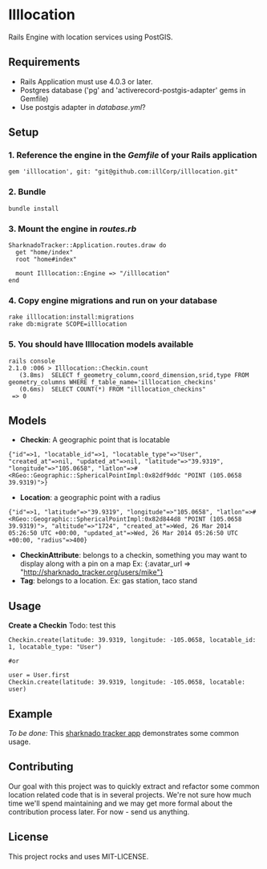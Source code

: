 # Illlocation
Rails Engine with location services using PostGIS.

## Requirements
* Rails Application must use 4.0.3 or later.
* Postgres database ('pg' and 'activerecord-postgis-adapter' gems in Gemfile)
* Use postgis adapter in *database.yml*?

## Setup
### 1. Reference the engine in the *Gemfile* of your Rails application
````
gem 'illlocation', git: "git@github.com:illCorp/illlocation.git"
````

### 2. Bundle
````
bundle install
````

### 3. Mount the engine in *routes.rb*
````
SharknadoTracker::Application.routes.draw do
  get "home/index"
  root "home#index"
  
  mount Illlocation::Engine => "/illlocation"
end
````

### 4.  Copy engine migrations and run on your database
````
rake illlocation:install:migrations
rake db:migrate SCOPE=illlocation
````

### 5.  You should have Illlocation models available
````
rails console
2.1.0 :006 > Illlocation::Checkin.count
   (3.8ms)  SELECT f_geometry_column,coord_dimension,srid,type FROM geometry_columns WHERE f_table_name='illlocation_checkins'
   (0.6ms)  SELECT COUNT(*) FROM "illlocation_checkins"
 => 0
````

## Models
* **Checkin**: A geographic point that is locatable
````
{"id"=>1, "locatable_id"=>1, "locatable_type"=>"User", "created_at"=>nil, "updated_at"=>nil, "latitude"=>"39.9319", "longitude"=>"105.0658", "latlon"=>#<RGeo::Geographic::SphericalPointImpl:0x82df9ddc "POINT (105.0658 39.9319)">}
````
* **Location**: a geographic point with a radius
````
{"id"=>1, "latitude"=>"39.9319", "longitude"=>"105.0658", "latlon"=>#<RGeo::Geographic::SphericalPointImpl:0x82d844d8 "POINT (105.0658 39.9319)">, "altitude"=>"1724", "created_at"=>Wed, 26 Mar 2014 05:26:50 UTC +00:00, "updated_at"=>Wed, 26 Mar 2014 05:26:50 UTC +00:00, "radius"=>400}
````
* **CheckinAttribute**: belongs to a checkin, something you may want to display along with a pin on a map Ex: {:avatar_url => "http://sharknado_tracker.org/users/mike"}
* **Tag**: belongs to a location. Ex: gas station, taco stand 

## Usage
**Create a Checkin** 
Todo: test this

````
Checkin.create(latitude: 39.9319, longitude: -105.0658, locatable_id: 1, locatable_type: "User")

#or

user = User.first
Checkin.create(latitude: 39.9319, longitude: -105.0658, locatable: user)
````

## Example
*To be done:* This [sharknado tracker app](https://github.com/illCorp/sharknado_tracker) demonstrates some common usage.

## Contributing
Our goal with this project was to quickly extract and refactor some common location related code that is in several projects.  We're not sure how much time we'll spend maintaining and we may get more formal about the contribution process later.  For now - send us anything.
	
## License
This project rocks and uses MIT-LICENSE.
